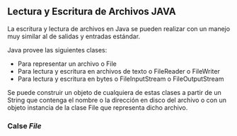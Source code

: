 ## Lectura y Escritura de Archivos JAVA
La escritura y lectura de archivos en Java se pueden realizar con un
manejo muy similar al de salidas y entradas estándar.

Java provee las siguientes clases:
* Para representar un archivo
o File
* Para lectura y escritura en archivos de texto
o FileReader
o FileWriter
* Para lectura y escritura en bytes
o FileInputStream
o FileOutputStream

Se puede construir un objeto de cualquiera de estas clases a partir de
un String que contenga el nombre o la dirección en disco del archivo o
con un objeto instancia de la clase File que representa dicho archivo.

### Calse _File_
